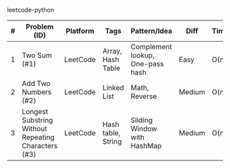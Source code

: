 leetcode-python 

| # | Problem (ID) | Platform | Tags | Pattern/Idea | Diff | Time/Space | Status | Last Reviewed | Notes | Solution |
|---|---|---|---|---|---|---|---|---|---|---|
| 1 | Two Sum (#1) | LeetCode | Array, Hash Table | Complement lookup, One-pass hash | Easy | O(n) / O(n) | ✅ | 2025-10-01 | Key for Complement, Retrive with current| `two_sum.py` |
| 2 | Add Two Numbers (#2) | LeetCode | Linked List | Math, Reverse | Medium | O(n) / O (n) | ✅ | 2025-10-01 | %= //= for reverse digits | `add_two_numbers.py` |
| 3 | Longest Substring Without Repeating Characters (#3) | LeetCode | Hash table, String | Sliding Window with HashMap | Medium | O(n) / O(n) | ✅ | 2025-10-02 | for for pointer, max for start | `l_s_w_r_c.py`  |

